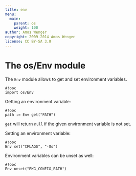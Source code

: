 ```yaml
---
title: env
menu:
  main:
    parent: os
    weight: 100
author: Amos Wenger
copyright: 2009-2014 Amos Wenger
license: CC BY-SA 3.0
---
```



# The os/Env module

The `Env` module allows to get and set environment variables.

    #!ooc
    import os/Env

Getting an environment variable:

    #!ooc
    path := Env get("PATH")

`get` will return `null` if the given environment variable is not set.

Setting an environment variable:

    #!ooc
    Env set("CFLAGS", "-Os")

Environment variables can be unset as well:

    #!ooc
    Env unset("PKG_CONFIG_PATH")
